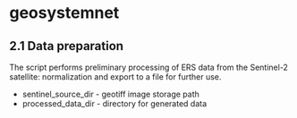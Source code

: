 # geosystemnet

2.1 Data preparation
-----------------------------------
The script performs preliminary processing of ERS data from the Sentinel-2 satellite: normalization and export to a file for further use.

* sentinel_source_dir - geotiff image storage path 
* processed_data_dir - directory for generated data

